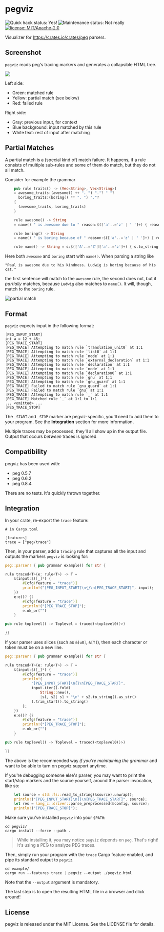 # pegviz

![Quick hack status: Yes!](https://img.shields.io/badge/quick%20hack%3F-yes!-green)
![Maintenance status: Not really](https://img.shields.io/badge/maintained%3F-not%20really-red)
[![license: MIT/Apache-2.0](https://img.shields.io/badge/license-MIT%2FApache--2.0-blue.svg)](LICENSE-MIT)

Visualizer for https://crates.io/crates/peg parsers.

## Screenshot

`pegviz` reads peg's tracing markers and generates a collapsible HTML tree.

![](https://user-images.githubusercontent.com/7998310/80628077-1fe05100-8a51-11ea-87aa-4b8362adf56c.png)

Left side:

  * Green: matched rule
  * Yellow: partial match (see below)
  * Red: failed rule

Right side:

  * Gray: previous input, for context
  * Blue background: input matched by this rule
  * White text: rest of input after matching


## Partial Matches

A partial match is a (special kind of) match failure.
It happens, if a rule consists of multiple sub-rules and some of them do match, but they do not all match.

Consider for example the grammar

```rust
    pub rule traits() -> (Vec<String>, Vec<String>)
    = awesome_traits:(awesome() ++ ". ") "."? " "?
      boring_traits:(boring() ** ". ") "."?
    {
      (awesome_traits, boring_traits)
    }

    rule awesome() -> String
    = name() " is awesome due to " reason:$(['a'..='z' | ' ']+) { reason.to_string() }

    rule boring() -> String
    = name() " is boring because of " reason:$(['a'..='z' | ' ']+) { reason.to_string() }

    rule name() -> String = s:$(['A'..='Z']['a'..='z']+) { s.to_string() }
```

Here both `awesome` and `boring` start with `name()`.
When parsing a string like

    "Paul is awesome due to his kindness. Ludwig is boring because of his cat."

the first sentence will match to the `awesome` rule, the second does not, but it _partially_ matches, because `Ludwig` also matches to `name()`.
It will, though, match to the `boring` rule.

![partial match](https://github.com/user-attachments/assets/99fe050d-2ba6-44a7-9a76-a3d96956d788)


## Format

`pegviz` expects input in the following format:

```
[PEG_INPUT_START]
int a = 12 + 45;
[PEG_TRACE_START]
[PEG_TRACE] Attempting to match rule `translation_unit0` at 1:1
[PEG_TRACE] Attempting to match rule `list0` at 1:1
[PEG_TRACE] Attempting to match rule `node` at 1:1
[PEG_TRACE] Attempting to match rule `external_declaration` at 1:1
[PEG_TRACE] Attempting to match rule `declaration` at 1:1
[PEG_TRACE] Attempting to match rule `node` at 1:1
[PEG_TRACE] Attempting to match rule `declaration0` at 1:1
[PEG_TRACE] Attempting to match rule `gnu` at 1:1
[PEG_TRACE] Attempting to match rule `gnu_guard` at 1:1
[PEG_TRACE] Failed to match rule `gnu_guard` at 1:1
[PEG_TRACE] Failed to match rule `gnu` at 1:1
[PEG_TRACE] Attempting to match rule `_` at 1:1
[PEG_TRACE] Matched rule `_` at 1:1 to 1:1
... <omitted> ...
[PEG_TRACE_STOP]
```

The `_START` and `_STOP` marker are pegviz-specific, you'll need to add
them to your program. See the **Integration** section for more information.

Multiple traces may be processed, they'll all show up in the output file.
Output that occurs *between* traces is ignored.

## Compatibility

pegviz has been used with:

  * peg 0.5.7
  * peg 0.6.2
  * peg 0.8.4

There are no tests. It's quickly thrown together.

## Integration

In your crate, re-export the `trace` feature:

```
# in Cargo.toml

[features]
trace = ["peg/trace"]
```

Then, in your parser, add a `tracing` rule that captures all the input
and outputs the markers `pegviz` is looking for:

```rust
peg::parser! { pub grammar example() for str {

rule traced<T>(e: rule<T>) -> T =
    &(input:$([_]*) {
        #[cfg(feature = "trace")]
        println!("[PEG_INPUT_START]\n{}\n[PEG_TRACE_START]", input);
    })
    e:e()? {?
        #[cfg(feature = "trace")]
        println!("[PEG_TRACE_STOP]");
        e.ok_or("")
    }

pub rule toplevel() -> Toplevel = traced(<toplevel0()>)

}}
```

If your parser uses slices (such as `&[u8]`, `&[T]`), then each character or token must be on a new line.

```rust
peg::parser! { pub grammar example() for str {

rule traced<T>(e: rule<T>) -> T =
    &(input:$([_]*) {
        #[cfg(feature = "trace")]
        println!(
            "[PEG_INPUT_START]\n{}\n[PEG_TRACE_START]",
            input.iter().fold(
                String::new(),
                |s1, s2| s1 + "\n" + s2.to_string().as_str()
            ).trim_start().to_string()
        );
    })
    e:e()? {?
        #[cfg(feature = "trace")]
        println!("[PEG_TRACE_STOP]");
        e.ok_or("")
    }

pub rule toplevel() -> Toplevel = traced(<toplevel0()>)

}}
```

The above is the recommended way *if you're maintaining the grammar* and want
to be able to turn on pegviz support anytime.

If you're debugging someone else's parser, you may want to print the start/stop
markers and the source yourself, around the parser invocation, like so:

```rust
    let source = std::fs::read_to_string(&source).unwrap();
    println!("[PEG_INPUT_START]\n{}\n[PEG_TRACE_START]", source);
    let res = lang_c::driver::parse_preprocessed(&config, source);
    println!("[PEG_TRACE_STOP]");
```

Make sure you've installed `pegviz` into your `$PATH`:

```shell
cd pegviz/
cargo install --force --path .
```

> While installing it, you may notice `pegviz` depends on `peg`.
> That's right! It's using a PEG to analyze PEG traces.

Then, simply run your program with the `trace` Cargo feature enabled, and
pipe its standard output to `pegviz`.

```shell
cd example/
cargo run --features trace | pegviz --output ./pegviz.html
```

Note that the `--output` argument is mandatory.

The last step is to open the resulting HTML file in a browser and click around!

## License

pegviz is released under the MIT License. See the LICENSE file for details.
